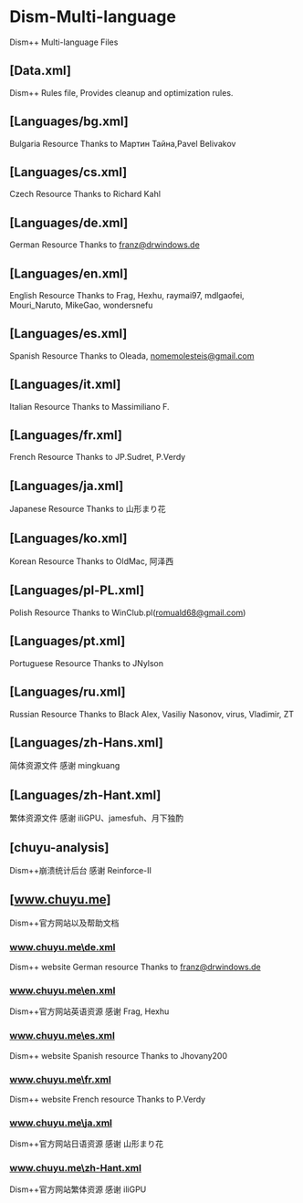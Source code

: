 ﻿# Dism-Multi-language
Dism++ Multi-language Files


## [Data.xml]
Dism++ Rules file, Provides cleanup and optimization rules.

## [Languages/bg.xml]
Bulgaria Resource
Thanks to Мартин Тайна,Pavel Belivakov

## [Languages/cs.xml]
Czech Resource
Thanks to Richard Kahl


## [Languages/de.xml]
German Resource
Thanks to franz@drwindows.de


## [Languages/en.xml]
English Resource
Thanks to Frag, Hexhu, raymai97, mdlgaofei, Mouri_Naruto, MikeGao, wondersnefu

## [Languages/es.xml]
Spanish Resource
Thanks to Oleada, nomemolesteis@gmail.com

## [Languages/it.xml]
Italian Resource
Thanks to Massimiliano F.


## [Languages/fr.xml]
French Resource
Thanks to JP.Sudret, P.Verdy


## [Languages/ja.xml]
Japanese Resource
Thanks to 山形まり花

## [Languages/ko.xml]
Korean Resource
Thanks to OldMac, 阿泽西

## [Languages/pl-PL.xml]
Polish Resource
Thanks to WinClub.pl(romuald68@gmail.com)

## [Languages/pt.xml]
Portuguese Resource
Thanks to JNylson

## [Languages/ru.xml]
Russian Resource
Thanks to Black Alex, Vasiliy Nasonov, virus, Vladimir, ZT


## [Languages/zh-Hans.xml]
简体资源文件
感谢 mingkuang


## [Languages/zh-Hant.xml]
繁体资源文件
感谢 iliGPU、jamesfuh、月下独酌


## [chuyu-analysis]
Dism++崩溃统计后台
感谢 Reinforce-II

## [www.chuyu.me]
Dism++官方网站以及帮助文档
### www.chuyu.me\de.xml
Dism++ website German resource
Thanks to franz@drwindows.de

### www.chuyu.me\en.xml
Dism++官方网站英语资源
感谢 Frag, Hexhu

### www.chuyu.me\es.xml
Dism++ website Spanish resource
Thanks to Jhovany200

### www.chuyu.me\fr.xml
Dism++ website French resource
Thanks to P.Verdy

### www.chuyu.me\ja.xml
Dism++官方网站日语资源
感谢 山形まり花

### www.chuyu.me\zh-Hant.xml
Dism++官方网站繁体资源
感谢 iliGPU
